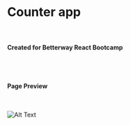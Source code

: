 <h1>Counter app</h1>
<br />
<h4>Created for Betterway React Bootcamp</h4>
<br />
<br />
<h4>Page Preview</h4>
<br />

![Alt Text](src/img/screenshotReactCounter.png?raw=true "Tenzies Game")
<br />
